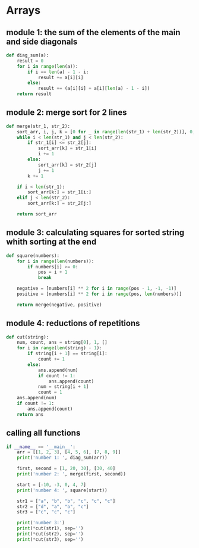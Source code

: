 # Arrays

## module 1: the sum of the elements of the main and side diagonals

```python
def diag_sum(a):
    result = 0
    for i in range(len(a)):
        if i == len(a) - 1 - i:
            result += a[i][i]
        else:
            result += (a[i][i] + a[i][len(a) - 1 - i])
    return result
```
## module 2: merge sort for 2 lines

```python
def merge(str_1, str_2):
    sort_arr, i, j, k = [0 for _ in range(len(str_1) + len(str_2))], 0, 0, 0
    while i < len(str_1) and j < len(str_2):
        if str_1[i] <= str_2[j]:
            sort_arr[k] = str_1[i]
            i += 1
        else:
            sort_arr[k] = str_2[j]
            j += 1
        k += 1

    if i < len(str_1):
        sort_arr[k:] = str_1[i:]
    elif j < len(str_2):
        sort_arr[k:] = str_2[j:]

    return sort_arr
```

## module 3: calculating squares for sorted string whith sorting at the end
```python
def square(numbers):
    for i in range(len(numbers)):
        if numbers[i] >= 0:
            pos = i + 1
            break

    negative = [numbers[i] ** 2 for i in range(pos - 1, -1, -1)]
    positive = [numbers[i] ** 2 for i in range(pos, len(numbers))]

    return merge(negative, positive)
```
## module 4: reductions of repetitions
```python
def cut(string):
    num, count, ans = string[0], 1, []
    for i in range(len(string) - 1):
        if string[i + 1] == string[i]:
            count += 1
        else:
            ans.append(num)
            if count != 1:
                ans.append(count)
            num = string[i + 1]
            count = 1
    ans.append(num)
    if count != 1:
        ans.append(count)
    return ans
```
## calling all functions
```python
if __name__ == '__main__':
    arr = [[1, 2, 3], [4, 5, 6], [7, 8, 9]]
    print('number 1: ', diag_sum(arr))

    first, second = [1, 20, 30], [30, 40]
    print('number 2: ', merge(first, second))

    start = [-10, -3, 0, 4, 7]
    print('number 4: ', square(start))

    str1 = ["a", "b", "b", "c", "c", "c"]
    str2 = ["d", "a", "b", "c"]
    str3 = ["c", "c", "c"]

    print('number 3:')
    print(*cut(str1), sep='')
    print(*cut(str2), sep='')
    print(*cut(str3), sep='')
```
